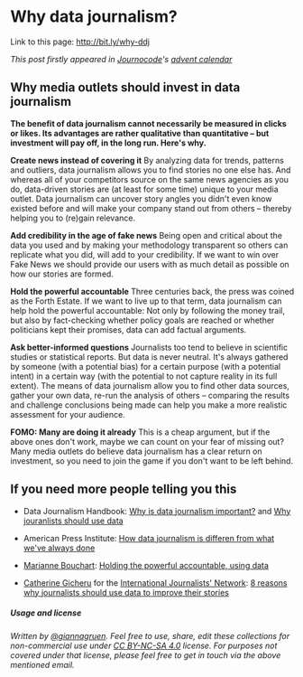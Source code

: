 # Why data journalism?

Link to this page: http://bit.ly/why-ddj

*This post firstly appeared in [Journocode](https://journocode.com/)'s [advent calendar](https://advent17.journocode.com/door/22/)*

## Why media outlets should invest in data journalism

**The benefit of data journalism cannot necessarily be measured in clicks or likes. Its advantages are rather qualitative than quantitative – but investment will pay off, in the long run. Here's why.**

**Create news instead of covering it**
By analyzing data for trends, patterns and outliers, data journalism allows you to find stories no one else has. And whereas all of your competitors source on the same news agencies as you do, data-driven stories are (at least for some time) unique to your media outlet. Data journalism can uncover story angles you didn't even know existed before and will make your company stand out from others – thereby helping you to (re)gain relevance.

**Add credibility in the age of fake news**
Being open and critical about the data you used and by making your methodology transparent so others can replicate what you did, will add to your credibility. If we want to win over Fake News we should provide our users with as much detail as possible on how our stories are formed.

**Hold the powerful accountable**
Three centuries back, the press was coined as the Forth Estate. If we want to live up to that term, data journalism can help hold the powerful accountable: Not only by following the money trail, but also by fact-checking whether policy goals are reached or whether politicians kept their promises, data can add factual arguments.

**Ask better-informed questions**
Journalists too tend to believe in scientific studies or statistical reports. But data is never neutral. It's always gathered by someone (with a potential bias) for a certain purpose (with a potential intent) in a certain way (with the potential to not capture reality in its full extent). The means of data journalism allow you to find other data sources, gather your own data, re-run the analysis of others – comparing the results and challenge conclusions being made can help you make a more realistic assessment for your audience.

**FOMO: Many are doing it already**
This is a cheap argument, but if the above ones don't work, maybe we can count on your fear of missing out? Many media outlets do believe data journalism has a clear return on investment, so you need to join the game if you don't want to be left behind.



## If you need more people telling you this

- Data Journalism Handbook: [Why is data journalism important?](http://datajournalismhandbook.org/1.0/en/introduction_2.html) and [Why jouranlists should use data](http://datajournalismhandbook.org/1.0/en/introduction_1.html)

- American Press Institute: [How data journalism is differen from what we've always done](https://www.americanpressinstitute.org/publications/reports/strategy-studies/how-data-journalism-is-different/)

- [Marianne Bouchart](https://twitter.com/maid_marianne): [Holding the powerful accountable, using data](https://medium.com/data-journalism-awards/holding-the-powerful-accountable-using-data-f0bd5ebb24e3)

- [Catherine Gicheru](https://twitter.com/cgicheru1) for the [International Journalists' Network](https://ijnet.org/en): [8 reasons why journalists should use data to improve their stories](https://ijnet.org/en/blog/using-data-journalism-to-tell-better-stories)


##### Usage and license
*Written by [@giannagruen](twitter.com/giannagruen).* 
*Feel free to use, share, edit these collections for non-commercial use under [CC BY-NC-SA 4.0](https://creativecommons.org/licenses/by-nc-sa/4.0/) license. For purposes not covered under that license, please feel free to get in touch via the above mentioned email.*